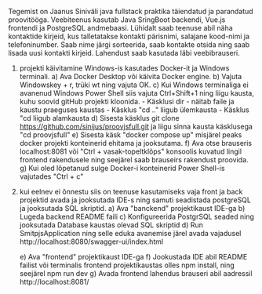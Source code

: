 Tegemist on Jaanus Siniväli java fullstack praktika täiendatud ja parandatud proovitööga.
Veebiteenus kasutab Java SringBoot backendi, Vue.js frontendi ja PostgreSQL andmebaasi.
Lühidalt saab teenuse abil näha kontaktide kirjeid, kus talletatakse kontakti pärisnimi, salajane kood-nimi ja telefoninumber.
Saab nime järgi sorteerida, saab kontakte otsida ning saab lisada uusi kontakti kirjeid. Lahendust saab kasutada läbi veebibrauseri.  

1) projekti käivitamine Windows-is kasutades Docker-it ja Windows terminali.
    a) Ava Docker Desktop või käivita Docker engine.
    b) Vajuta Windowskey + r, trüki wt ning vajuta OK.
    c) Kui Windows terminaliga ei avanenud Windows Power Shell siis vajuta Ctrl+Shift+1 ning liigu kausta, kuhu soovid gitHub projekti kloonida.
       - Käsklusi dir - näitab faile ja kaustu praeguses kaustas
       - Käsklus "cd .." liigub ülemkausta
       - Käsklus "cd <kausta-nimi> liigub alamkausta
    d) Sisesta käsklus git clone https://github.com/sinijus/proovjsfull.git ja liigu sinna kausta käsklusega "cd proovjsfull"
    e) Sisesta käsk "docker compose up" misjärel peaks docker projekti konteinerid ehitama ja jooksutama.
    f) Ava otse brauseris localhost:8081 või "Ctrl + vasak-topeltklõps" konsoolis kuvatud lingil frontend rakendusele ning seejärel saab brauseirs rakendust proovida.
    g) Kui oled lõpetanud sulge Docker-i konteinerid Power Shell-is vajutades "Ctrl + c"


2) kui eelnev ei õnnestu siis on teenuse kasutamiseks vaja front ja back projektid avada ja jooksutada IDE-s ning samuti seadistada postgreSQL ja jooksutada SQL skriptid.
    a) Ava "banckend" projektikaust IDE-ga
    b) Lugeda backend README faili
    c) Konfigureerida PostgrSQL seaded ning jooksutada Database kaustas olevad SQL skriptid
    d) Run SmitpjsApplication ning selle eduka avanemise järel avada vajadusel http://localhost:8080/swagger-ui/index.html

	e) Ava "frontend" projektikaust IDE-ga
	f) Jookustada IDE abil README failist või terminalis frontend projektikaustas olles npm install, ning seejärel npm run dev
	g) Avada frontend lahendus brauseri abil aadressil http://localhost:8081/